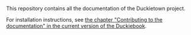 This repository contains all the documentation of the Duckietown project.


For installation instructions, see [the chapter "Contributing to the documentation"
in the current version of the Duckiebook][duckiebook].


[duckiebook]:  http://docs.duckietown.org/duckumentation/out/

